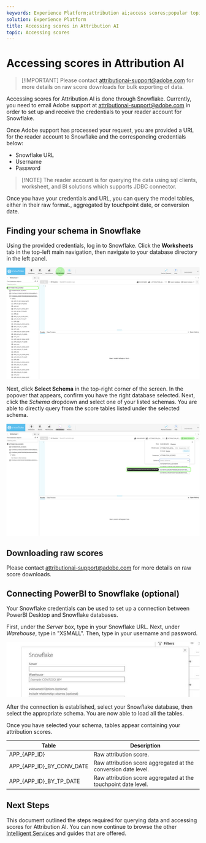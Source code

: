 ```yaml
---
keywords: Experience Platform;attribution ai;access scores;popular topics
solution: Experience Platform
title: Accessing scores in Attribution AI
topic: Accessing scores
---
```


# Accessing scores in Attribution AI

>[!IMPORTANT] Please contact attributionai-support@adobe.com for more details on raw score downloads for bulk exporting of data.

Accessing scores for Attribution AI is done through Snowflake. Currently, you need to email Adobe support at attributionai-support@adobe.com in order to set up and receive the credentials to your reader account for Snowflake. 

Once Adobe support has processed your request, you are provided a URL for the reader account to Snowflake and the corresponding credentials below:

- Snowflake URL
- Username
- Password

>[!NOTE] The reader account is for querying the data using sql clients, worksheet, and BI solutions which supports JDBC connector.

Once you have your credentials and URL, you can query the model tables, either in their raw format., aggregated by touchpoint date, or conversion date.

## Finding your schema in Snowflake

Using the provided credentials, log in to Snowflake. Click the **Worksheets** tab in the top-left main navigation, then navigate to your database directory in the left panel.

![Worksheets & navigating](./images/download-scores/edited_snowflake_1.png)

 Next, click **Select Schema** in the top-right corner of the screen. In the popover that appears, confirm you have the right database selected. Next, click the *Schema* dropdown and select one of your listed schemas. You are able to directly query from the score tables listed under the selected schema.

![find a schema](./images/download-scores/edited_snowflake_2.png)

## Downloading raw scores

Please contact attributionai-support@adobe.com for more details on raw score downloads.

## Connecting PowerBI to Snowflake (optional)

Your Snowflake credentials can be used to set up a connection between PowerBI Desktop and Snowflake databases. 

First, under the *Server* box, type in your Snowflake URL. Next, under *Warehouse*, type in "XSMALL". Then, type in your username and password.

![example of POWERBI](./images/download-scores/powerbi-snowflake.png)

After the connection is established, select your Snowflake database, then select the appropriate schema. You are now able to load all the tables.

Once you have selected your schema, tables appear containing your attribution scores.

| Table | Description |
| ----- | ----------- |
APP_{APP_ID} | Raw attribution score. |
APP_{APP_ID}_BY_CONV_DATE | Raw attribution score aggregated at the conversion date level. |
APP_{APP_ID}_BY_TP_DATE | Raw attribution score aggregated at the touchpoint date level. |

## Next Steps

This document outlined the steps required for querying data and accessing scores for Attribution AI. You can now continue to browse the other [Intelligent Services](../home.md) and guides that are offered.